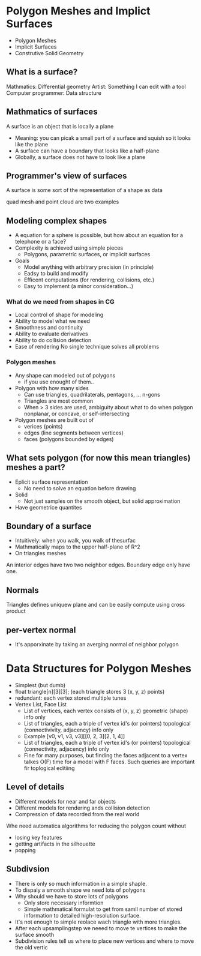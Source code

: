 
# Polygon Meshes and Implict Surfaces

- Polygon Meshes
- Implicit Surfaces
- Construtive Solid Geometry

## What is a surface?
Mathmatics: Differential geometry
Artist: Something I can edit with a tool
Computer programmer: Data structure

## Mathmatics of surfaces

A surface is an object that is locally a plane
- Meaning: you can picak a small part of a surface and squish so it looks like the plane
- A surface can have a boundary that looks like a half-plane
- Globally, a surface does not have to look like a plane


## Programmer's view of surfaces
A surface is some sort of the representation of a shape as data

quad mesh and point cloud are two examples

## Modeling complex shapes
- A equation for a sphere is possible, but how about an equation for a telephone or a face?
- Complexity is achieved using simple pieces
    - Polygons, parametric surfaces, or implicit surfaces
- Goals
    - Model anything with arbitrary precision (in principle)
    - Eadsy to build and modify
    - Efficent computations (for rendering, collisions, etc.)
    - Easy to implement (a minor consideration...)


### What do we need from shapes in CG
- Local control of shape for modeling
- Ability to model what we need
- Smoothness and continuity
- Ability to evaluate derivatives
- Ability to do collision detection
- Ease of rendering 
No single technique solves all problems

### Polygon meshes
- Any shape can modeled out of polygons
    - if you use enought of them..
- Polygon with how many sides
    - Can use triangles, quadrilaterals, pentagons, ... n-gons
    - Triangles are most common
    - When > 3 sides are used, ambiguity about what to do when polygon nonplanar, or concave, or self-intersecting
- Polygon meshes are built out of
    - verices (points)
    - edges (line segments between vertices)
    - faces (polygons bounded by edges)
## What sets polygon (for now this mean triangles) meshes a part?
- Eplicit surface representation
    - No need to solve an equation before drawing
- Solid 
    - Not just samples on the smooth object, but solid approximation
- Have geometrice quantites

## Boundary of a surface
- Intuitively: when you walk, you walk of thesurfac
- Mathmatically maps to the upper half-plane of R^2
- On triangles meshes

An interior edges have two two neighbor edges. Boundary edge only have one.

## Normals
Triangles defines uniquew plane and can be easily compute using cross product

## per-vertex normal
- It's apporxinate by taking an averging normal of neighbor polygon

# Data Structures for Polygon Meshes
- Simplest (but dumb)
- float triangle[n][3][3]; (each triangle stores 3 (x, y, z) points)
- redundant: each vertex stored multiple tunes
- Vertex List, Face List
    - List of vertices, each vertex consists of (x, y, z) geometric (shape) info only
    - List of triangles, each a triple of vertex id's (or pointers) topological (connectivivity, adjacency) info only
    - Example [v0, v1, v3, v3][[0, 2, 3][2, 1, 4]]
    - List of triangles, each a triple of vertex id's (or pointers) topological (connectivity, adjacency) info only
    - Fine for many purposes, but finding the faces adjacent to a vertex talkes O(F) time for a model with F faces. Such queries are important fir toplogical editiing
## Level of details
- Different models for near and far objects
- Different models for rendering ands collision detection
- Compression of data recorded from the real world

Whe need automatica algorithms for reducing the polygon count without
- losing key features
- getting artifacts in the silhouette
- popping

## Subdivsion

- There is only so much information in a simple shaple.
- To dispaly a smooth shape we need lots of polygons 
- Why should we have to store lots of polygons
    - Only store necessary informtion
    - Simple mathmatical formulat to get from samll number of stored information to detailed high-resolution surface.
- It's not enough to simple reolace wach triangle  with more triangles.
- After each upsamplingstep we neeed to move te vertices to make the surface smooth
- Subdivision rules tell us where to place new vertices and where to move the old vertic


